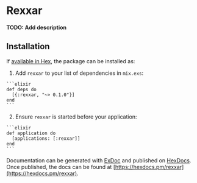 # Rexxar

**TODO: Add description**

## Installation

If [available in Hex](https://hex.pm/docs/publish), the package can be installed as:

  1. Add `rexxar` to your list of dependencies in `mix.exs`:

    ```elixir
    def deps do
      [{:rexxar, "~> 0.1.0"}]
    end
    ```

  2. Ensure `rexxar` is started before your application:

    ```elixir
    def application do
      [applications: [:rexxar]]
    end
    ```

Documentation can be generated with [ExDoc](https://github.com/elixir-lang/ex_doc)
and published on [HexDocs](https://hexdocs.pm). Once published, the docs can
be found at [https://hexdocs.pm/rexxar](https://hexdocs.pm/rexxar).

